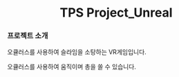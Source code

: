 <div align="center"><h1>TPS Project_Unreal</h1></div>

### 프로젝트 소개


오큘러스를 사용하여 슬라임을 소탕하는 VR게임입니다.

오큘러스를 사용하여 움직이며 총을 쏠 수 있습니다.




